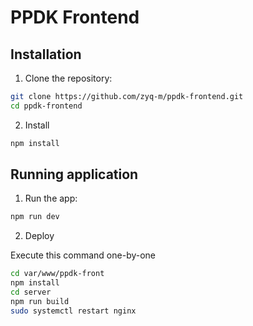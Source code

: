 # PPDK Frontend

## Installation

1. Clone the repository:

```bash
git clone https://github.com/zyq-m/ppdk-frontend.git
cd ppdk-frontend
```

2. Install

```bash
npm install
```

## Running application

1. Run the app:

```bash
npm run dev
```

2. Deploy

Execute this command one-by-one

```bash
cd var/www/ppdk-front
npm install
cd server
npm run build
sudo systemctl restart nginx
```
